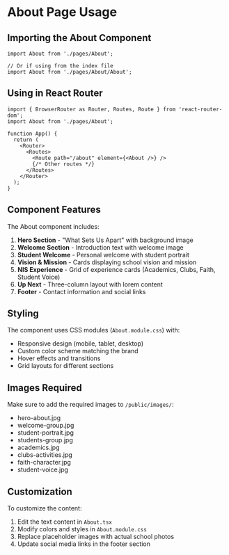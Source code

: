 # About Page Usage

## Importing the About Component

```tsx
import About from './pages/About';

// Or if using from the index file
import About from './pages/About/About';
```

## Using in React Router

```tsx
import { BrowserRouter as Router, Routes, Route } from 'react-router-dom';
import About from './pages/About';

function App() {
  return (
    <Router>
      <Routes>
        <Route path="/about" element={<About />} />
        {/* Other routes */}
      </Routes>
    </Router>
  );
}
```

## Component Features

The About component includes:

1. **Hero Section** - "What Sets Us Apart" with background image
2. **Welcome Section** - Introduction text with welcome image
3. **Student Welcome** - Personal welcome with student portrait
4. **Vision & Mission** - Cards displaying school vision and mission
5. **NIS Experience** - Grid of experience cards (Academics, Clubs, Faith, Student Voice)
6. **Up Next** - Three-column layout with lorem content
7. **Footer** - Contact information and social links

## Styling

The component uses CSS modules (`About.module.css`) with:
- Responsive design (mobile, tablet, desktop)
- Custom color scheme matching the brand
- Hover effects and transitions
- Grid layouts for different sections

## Images Required

Make sure to add the required images to `/public/images/`:
- hero-about.jpg
- welcome-group.jpg  
- student-portrait.jpg
- students-group.jpg
- academics.jpg
- clubs-activities.jpg
- faith-character.jpg
- student-voice.jpg

## Customization

To customize the content:
1. Edit the text content in `About.tsx`
2. Modify colors and styles in `About.module.css`
3. Replace placeholder images with actual school photos
4. Update social media links in the footer section
